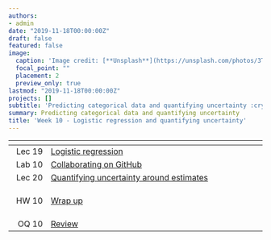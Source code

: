 ```yaml
---
authors:
- admin
date: "2019-11-18T00:00:00Z"
draft: false
featured: false
image:
  caption: 'Image credit: [**Unsplash**](https://unsplash.com/photos/3Tf1J8q9bBA)'
  focal_point: ""
  placement: 2
  preview_only: true
lastmod: "2019-11-18T00:00:00Z"
projects: []
subtitle: 'Predicting categorical data and quantifying uncertainty :crystal_ball:'
summary: Predicting categorical data and quantifying uncertainty
title: 'Week 10 - Logistic regression and quantifying uncertainty'
---
```


| <div style="width:60px"></div>  | <div style="width:420px"></div> |  <div style="width:190px"></div>   |
|---:|---|---|
| Lec 19 | [Logistic regression](/slides/w10_d1-logistic-regression/w10_d1-logistic-regression.html) |  |
| Lab 10 | [Collaborating on GitHub](/labs/lab-10/lab-10-collaborating-on-github.html) | **Due:** Fri, 22 Nov, 17:00 |
| Lec 20 | [Quantifying uncertainty around estimates](/slides/w10_d2-quantifying-uncertainty/w10_d2-quantifying-uncertainty) |  |
| HW 10  | [Wrap up](/hw/hw-10/hw-10-wrap-up.html)    | **Due:** Fri, 29 Nov, 17:00 (Note extended deadline) |
| OQ 10  | [Review](https://minecr.shinyapps.io/10-review/) | **Due:** Fri, 29 Nov, 17:00 |

